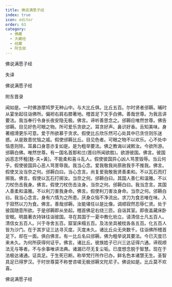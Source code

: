 ```yaml
---
title: 佛说满愿子经
index: true
icon: editor
order: 63
category:
  - 佛藏
  - 大藏经
  - 经藏
  - 阿含部
---
```


  佛说满愿子经  

失译  

佛说满愿子经  

附东晋录  

闻如是。一时佛游摩鸠罗无种山中。与大比丘俱。比丘五百。尔时贤者邠耨。晡时从宴坐起往诣佛所。偏袒右肩右膝著地。稽首足下叉手白佛。善哉世尊。为我且讲要法。我当奉行令身长夜安隐无极。佛言。谛听善思念之。邠耨应唯然世尊。佛告邠耨。目见好色可眼之物。所可爱乐贪欲之。耳贪好声。鼻识好香。舌知美味。身著细滑更乐可意。爱于所欲慕于贪求。假使比丘欣乐然可心处其中已贪住则乐迷惑。从是致患忧恼之戚。假使邠耨比丘。目见色者。可眼之物不以欢乐。心不处中恼患则除。耳鼻口身意亦复如是。是为粗举要法。佛之教诲以诫敕汝。今欲所游。邠耨白佛。唯然世尊。有一国名首那和兰(晋曰所闻欲胜)。欲游彼国。佛言。彼国凶恶志怀粗[麩-夫+黃]。不能柔和喜斗乱人。假使彼国异心凶人骂詈毁辱。当云何乎。假使彼国异心恶人骂詈辱我。我当心念。爱我敬我尚原赦我手不推我。佛言。假使叉汝当奈之何。邠耨白曰。当心念言。尚复爱我敬我贤善柔和。不以瓦石而打掷我。佛言。假使以瓦石打掷汝。当奈之何。邠耨白曰。其国人善仁和温雅。不以刀杖伤击我身。佛言。假使刀杖伤击汝身。当奈之何。邠耨白曰。我当念言。其国人善柔和温雅。不以利刀害我身命。佛言。假使利刀害汝身命。当奈之何。邠耨白曰。我当心念言。身有六情为之所患。厌身众恼不净流出。求刀为食志唯在味。入于寂然以刀为食。佛言。善哉邠耨。汝能堪任以是比像。调顺寂然忍辱仁贤。处于彼国随意所欲。于是邠耨即从坐起。稽首佛足右绕三匝。自诣其室。即夜盖藏床卧安眠。明晨著衣持钵往诣彼国。寻在其国于一夏中教化劝立。请清信士凡五百人。清信女五百人。兴于寺舍五百。窟室床榻五百。及法坐具被枕各各五百。化五百人皆为沙门。在于其岁证三达寻灭度。灭度未久。诸比丘众无央数千。往诣佛所稽首足下。却在一面。俱白佛言。有一比丘名曰邠耨。佛为粗举说其要法。今已灭度已来未久。为何所获得何证乎。佛言。诸比丘。彼族姓子已兴三达证得六通。谛观顺法无与等者。不与余事唯讲法典。诸漏已尽无复尘垢。已度想念脱于智慧。现在于法极达诸通。证具足。于生死已断。称举梵行所作已办。鲜名色本诸慧无生。圣智具足已得罗汉。于时世尊莫不称誉咨嗟无极邠耨文陀尼子。佛说如是。比丘莫不欢喜。  

佛说满愿子经  
